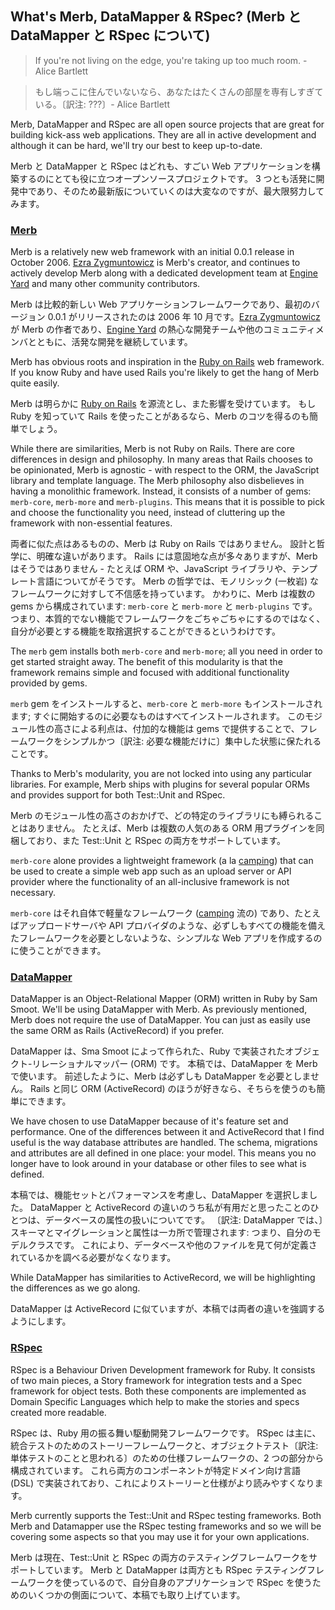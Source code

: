 ## What's Merb, DataMapper & RSpec? (Merb と DataMapper と RSpec について)

> If you're not living on the edge, you're taking up too much room. - Alice Bartlett

> もし端っこに住んでいないなら、あなたはたくさんの部屋を専有しすぎている。〔訳注: ???〕- Alice Bartlett

Merb, DataMapper and RSpec are all open source projects that are great for 
building kick-ass web applications. They are all in active development and 
although it can be hard, we'll try our best to keep up-to-date.

Merb と DataMapper と RSpec はどれも、すごい Web アプリケーションを構築するのにとても役に立つオープンソースプロジェクトです。
3 つとも活発に開発中であり、そのため最新版についていくのは大変なのですが、最大限努力してみます。


### [Merb](http://merbivore.com/)

Merb is a relatively new web framework with an initial 0.0.1 release in October
2006.  [Ezra Zygmuntowicz](http://brainspl.at/) is Merb's creator, and 
continues to actively develop Merb along with a dedicated development team at 
[Engine Yard](http://www.engineyard.com) and many other community contributors.  

Merb は比較的新しい Web アプリケーションフレームワークであり、最初のバージョン 0.0.1 がリリースされたのは 2006 年 10 月です。[Ezra Zygmuntowicz](http://brainspl.at/) が Merb の作者であり、[Engine Yard](http://www.engineyard.com) の熱心な開発チームや他のコミュニティメンバとともに、活発な開発を継続しています。

Merb has obvious roots and inspiration in the 
[Ruby on Rails](http://www.rubyonrails.com) web framework.  If you know Ruby and
have used Rails you're likely to get the hang of Merb quite easily. 

Merb は明らかに [Ruby on Rails](http://www.rubyonrails.com) を源流とし、また影響を受けています。
もし Ruby を知っていて Rails を使ったことがあるなら、Merb のコツを得るのも簡単でしょう。

While there are similarities, Merb is not Ruby on Rails.  There are core 
differences in design and philosophy.  In many areas that Rails chooses to be 
opinionated, Merb is agnostic - with respect to the ORM, the JavaScript library 
and template language. The Merb philosophy also disbelieves in having a monolithic 
framework. Instead, it consists of a number of gems: `merb-core`, `merb-more` and 
`merb-plugins`. This means that it is possible to pick and choose the 
functionality you need, instead of cluttering up the framework with non-essential 
features. 

両者に似た点はあるものの、Merb は Ruby on Rails ではありません。
設計と哲学に、明確な違いがあります。
Rails には意固地な点が多々ありますが、Merb はそうではありません - たとえば ORM や、JavaScript ライブラリや、テンプレート言語についてがそうです。
Merb の哲学では、モノリシック (一枚岩) なフレームワークに対すして不信感を持っています。
かわりに、Merb は複数の gems から構成されています: `merb-core` と `merb-more` と `merb-plugins` です。
つまり、本質的でない機能でフレームワークをごちゃごちゃにするのではなく、自分が必要とする機能を取捨選択することができるというわけです。

The `merb` gem installs both `merb-core` and `merb-more`; all you need in order to 
get started straight away.  The benefit of this modularity is that the framework 
remains simple and focused with additional functionality provided by gems.

`merb` gem をインストールすると、`merb-core` と `merb-more` もインストールされます;
すぐに開始するのに必要なものはすべてインストールされます。
このモジュール性の高さによる利点は、付加的な機能は gems で提供することで、フレームワークをシンプルかつ〔訳注: 必要な機能だけに〕集中した状態に保たれることです。

Thanks to Merb's modularity, you are not locked into using any particular 
libraries. For example, Merb ships with plugins for several popular ORMs and 
provides support for both Test::Unit and RSpec.

Merb のモジュール性の高さのおかげで、どの特定のライブラリにも縛られることはありません。
たとえば、Merb は複数の人気のある ORM 用プラグインを同梱しており、また Test::Unit と RSpec の両方をサポートしています。

`merb-core` alone provides a lightweight framework 
(a la [camping](http://code.whytheluckystiff.net/camping/)) that can be used to 
create a simple web app such as an upload server or API provider where the 
functionality of an all-inclusive framework is not necessary.

`merb-core` はそれ自体で軽量なフレームワーク ([camping](http://code.whytheluckystiff.net/camping/) 流の) であり、たとえばアップロードサーバや API プロバイダのような、必ずしもすべての機能を備えたフレームワークを必要としないような、シンプルな Web アプリを作成するのに使うことができます。

### [DataMapper](http://datamapper.org/)

DataMapper is an Object-Relational Mapper (ORM) written in Ruby by Sam Smoot. 
We'll be using DataMapper with Merb. As previously mentioned, Merb does not require 
the use of DataMapper.  You can just as easily use the same ORM as Rails 
(ActiveRecord) if you prefer.

DataMapper は、Sma Smoot によって作られた、Ruby で実装されたオブジェクト-リレーショナルマッパー (ORM) です。
本稿では、DataMapper を Merb で使います。
前述したように、Merb は必ずしも DataMapper を必要としません。
Rails と同じ ORM (ActiveRecord) のほうが好きなら、そちらを使うのも簡単にできます。

We have chosen to use DataMapper because of it's feature set and performance. One
of the differences between it and ActiveRecord that I find useful is the way 
database attributes are handled. The schema, migrations and attributes are all 
defined in one place: your model. This means you no longer have to look around in 
your database or other files to see what is defined.  

本稿では、機能セットとパフォーマンスを考慮し、DataMapper を選択しました。
DataMapper と ActiveRecord の違いのうち私が有用だと思ったことのひとつは、データベースの属性の扱いについてです。
〔訳注: DataMapper では、〕スキーマとマイグレーションと属性は一カ所で管理されます: つまり、自分のモデルクラスです。
これにより、データベースや他のファイルを見て何が定義されているかを調べる必要がなくなります。

While DataMapper has similarities to ActiveRecord, we will be highlighting the 
differences as we go along.

DataMapper は ActiveRecord に似ていますが、本稿では両者の違いを強調するようにします。


### [RSpec](http://rspec.info/)

RSpec is a Behaviour Driven Development framework for Ruby. It consists of two
main pieces, a Story framework for integration tests and a Spec framework for
object tests. Both these components are implemented as Domain Specific
Languages which help to make the stories and specs created more readable.

RSpec は、Ruby 用の振る舞い駆動開発フレームワークです。
RSpec は主に、統合テストのためのストーリーフレームワークと、オブジェクトテスト〔訳注: 単体テストのことと思われる〕のための仕様フレームワークの、2 つの部分から構成されています。
これら両方のコンポーネントが特定ドメイン向け言語 (DSL) で実装されており、これによりストーリーと仕様がより読みやすくなります。

Merb currently supports the Test::Unit and RSpec testing frameworks. Both Merb
and Datamapper use the RSpec testing frameworks and so we will be covering some
aspects so that you may use it for your own applications.

Merb は現在、Test::Unit と RSpec の両方のテスティングフレームワークをサポートしています。
Merb と DataMapper は両方とも RSpec テスティングフレームワークを使っているので、自分自身のアプリケーションで RSpec を使うためのいくつかの側面について、本稿でも取り上げています。
